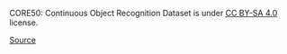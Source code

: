CORE50: Continuous Object Recognition Dataset is under [CC BY-SA 4.0](https://creativecommons.org/licenses/by-sa/4.0/legalcode) license.

[Source](https://vlomonaco.github.io/core50/index.html)